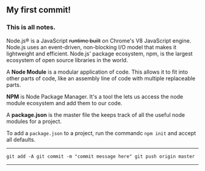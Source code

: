 ## My first commit!
### This is all notes.

Node.js® is a JavaScript ~~runtime built~~ on Chrome's V8 JavaScript engine. Node.js uses an event-driven, non-blocking I/O model that makes it lightweight and efficient. Node.js' package ecosystem, npm, is the largest ecosystem of open source libraries in the world.

A **Node Module** is a modular application of code. This allows it to fit into other parts of code, like an assembly line of code with multiple replaceable parts.

**NPM** is Node Package Manager. It's a tool the lets us access the node module ecosystem and add them to our code.

A **package.json** is the master file the keeps track of all the useful node modules for a project.

To add a `package.json` to a project, run the commandc `npm init` and accept all defaults.

---

`git add -A
git commit -m "commit message here"
git push origin master`

---
